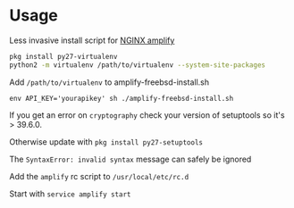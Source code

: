 # Usage
Less invasive install script for [NGINX amplify](https://amplify.nginx.com)

```sh
pkg install py27-virtualenv
python2 -m virtualenv /path/to/virtualenv --system-site-packages
```
Add `/path/to/virtualenv` to amplify-freebsd-install.sh

`env API_KEY='yourapikey' sh ./amplify-freebsd-install.sh`

If you get an error on `cryptography` check your version of setuptools so it's > 39.6.0.

Otherwise update with `pkg install py27-setuptools`

The `SyntaxError: invalid syntax` message can safely be ignored

Add the `amplify` rc script to `/usr/local/etc/rc.d`

Start with `service amplify start`
